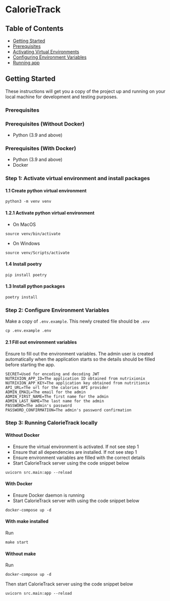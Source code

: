 # CalorieTrack

## Table of Contents
+ [Getting Started](#getting_started)
+ [Prerequisites](#prerequisites)
+ [Activating Virtual Environments](#virtual_environment)
+ [Configuring Environment Variables](#environment_variables)
+ [Running app](#running_app)


## Getting Started <a name = "getting_started"></a>
These instructions will get you a copy of the project up and running on your local machine for development and testing purposes. 

### Prerequisites <a name = "prerequisites"></a>

### Prerequisites (Without Docker)
* Python (3.9 and above)

### Prerequisites (With Docker)
* Python (3.9 and above)
* Docker

### Step 1: Activate virtual environment and install packages <a name = "virtual_environment"></a>

#### 1.1 Create python virtual environment
```
python3 -m venv venv
```
#### 1.2.1 Activate python virtual environment
- On MacOS
```
source venv/bin/activate
```
- On Windows
```
source venv/Scripts/activate
```

#### 1.4 Install poetry
```
pip install poetry 
```

#### 1.3 Install python packages
```
poetry install
```

### Step 2: Configure Environment Variables <a name = "environment_variables"></a>
Make a copy of `.env.example`. This newly created file should be `.env`
```
cp .env.example .env
```
#### 2.1 Fill out environment variables
Ensure to fill out the environment variables. The admin user is created automatically when the application starts so the details should be filled before starting the app.

```
SECRET=Used for encoding and decoding JWT
NUTRIXION_APP_ID=The application ID obtained from nutrixionix
NUTRIXION_APP_KEY=The application key obtained from nutritionix
API_URL=The url for the calories API provider
ADMIN_EMAIL=The email for the admin
ADMIN_FIRST_NAME=The first name for the admin
ADMIN_LAST_NAME=The last name for the admin
PASSWORD=The admin's password
PASSWORD_CONFIRMATION=The admin's password confirmation
```

### Step 3: Running CalorieTrack locally <a name = "running_app"></a>

#### Without Docker
- Ensure the virtual environment is activated. If not see step 1
- Ensure that all dependencies are installed. If not see step 1
- Ensure environment variables are filled with the correct details
- Start CalorieTrack server using the code snippet below
```
uvicorn src.main:app --reload
```

#### With Docker
- Ensure Docker daemon is running
- Start CalorieTrack server with using the code snippet below
```
docker-compose up -d
```

#### With make installed
Run
```
make start
```
#### Without make
Run
```
docker-compose up -d
```
Then start CalorieTrack server using the code snippet below
```
uvicorn src.main:app --reload
```

####